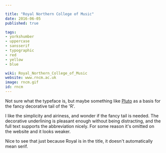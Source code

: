 ```yaml
---

title: "Royal Northern College of Music"
date: 2016-06-05
published: true

tags:
- yorkshumber
- uppercase
- sansserif
- typographic
- red
- yellow
- blue

wiki: Royal_Northern_College_of_Music
website: www.rncm.ac.uk
image: rncm.gif
id: rncm
---
```


Not sure what the typeface is, but maybe something like [Pluto](https://www.fontspring.com/fonts/hvd-fonts/pluto-sans?utm_source=fontsquirrel.com&utm_medium=matcherator_link&utm_campaign=plutosans) as a basis for the fancy decorative tail of the 'R'.

I like the simplicity and airiness, and wonder if the fancy tail is needed. The decorative underlining is pleasant enough without being distracting, and the full text supports the abbreviation nicely. For some reason it's omitted on the website and it looks weaker.

Nice to see that just because Royal is in the title, it doesn't automatically mean serif.

